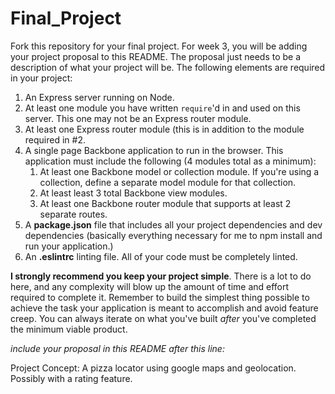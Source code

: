 # Final_Project

Fork this repository for your final project. For week 3, you will be adding your project proposal to this README. The proposal just needs to be a description of what your project will be. The following elements are required in your project:

1. An Express server running on Node.
2. At least one module you have written `require`'d in and used on this server. This one may not be an Express router module.
3. At least one Express router module (this is in addition to the module required in #2.
4. A single page Backbone application to run in the browser. This application must include the following (4 modules total as a minimum):
   1. At least one Backbone model or collection module. If you're using a collection, define a separate model module for that collection.
   2. At least least 3 total Backbone view modules.
   3. At least one Backbone router module that supports at least 2 separate routes.
5. A **package.json** file that includes all your project dependencies and dev dependencies (basically everything necessary for me to npm install and run your application.)
6. An **.eslintrc** linting file. All of your code must be completely linted.

**I strongly recommend you keep your project simple**. There is a lot to do here, and any complexity will blow up the amount of time and effort required to complete it. Remember to build the simplest thing possible to achieve the task your application is meant to accomplish and avoid feature creep. You can always iterate on what you've built *after* you've completed the minimum viable product.

*include your proposal in this README after this line:*

Project Concept: A pizza locator using google maps and geolocation. Possibly with a rating feature. 
